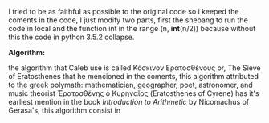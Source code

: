 I tried to be as faithful as possible to the original code so i keeped the coments in the code, I just modify two parts, first the shebang to run the code in local and the function int in the range (n, **int**(n/2)) because without this the code in python 3.5.2 collapse.

**Algorithm:**

the algorithm that Caleb use is called Κόσκινον Ερατοσθένους or, The Sieve of Eratosthenes that he mencioned in the coments, this algorithm attributed to the greek polymath: mathematician, geographer, poet, astronomer, and music theorist Ἐρατοσθένης ὁ Κυρηναῖος (Eratosthenes of Cyrene) has it's earliest mention in the book *Introduction to Arithmetic* by Nicomachus of Gerasa's, this algorithm consist in
